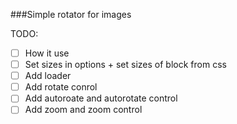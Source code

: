 ###Simple rotator for images

TODO:
* [ ] How it use
* [ ] Set sizes in options + set sizes of block from css
* [ ] Add loader
* [ ] Add rotate conrol
* [ ] Add autoroate and autorotate control
* [ ] Add zoom and zoom control